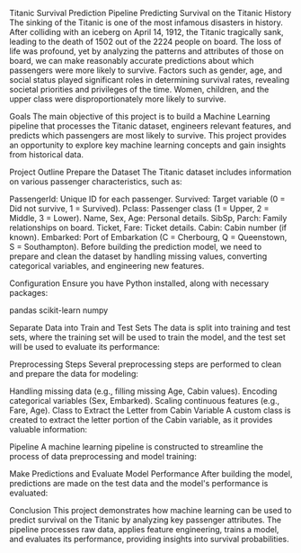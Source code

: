 Titanic Survival Prediction Pipeline
Predicting Survival on the Titanic
History
The sinking of the Titanic is one of the most infamous disasters in history. After colliding with an iceberg on April 14, 1912, the Titanic tragically sank, leading to the death of 1502 out of the 2224 people on board. The loss of life was profound, yet by analyzing the patterns and attributes of those on board, we can make reasonably accurate predictions about which passengers were more likely to survive. Factors such as gender, age, and social status played significant roles in determining survival rates, revealing societal priorities and privileges of the time. Women, children, and the upper class were disproportionately more likely to survive.

Goals
The main objective of this project is to build a Machine Learning pipeline that processes the Titanic dataset, engineers relevant features, and predicts which passengers are most likely to survive. This project provides an opportunity to explore key machine learning concepts and gain insights from historical data.

Project Outline
Prepare the Dataset
The Titanic dataset includes information on various passenger characteristics, such as:

PassengerId: Unique ID for each passenger.
Survived: Target variable (0 = Did not survive, 1 = Survived).
Pclass: Passenger class (1 = Upper, 2 = Middle, 3 = Lower).
Name, Sex, Age: Personal details.
SibSp, Parch: Family relationships on board.
Ticket, Fare: Ticket details.
Cabin: Cabin number (if known).
Embarked: Port of Embarkation (C = Cherbourg, Q = Queenstown, S = Southampton).
Before building the prediction model, we need to prepare and clean the dataset by handling missing values, converting categorical variables, and engineering new features.

Configuration
Ensure you have Python installed, along with necessary packages:

pandas
scikit-learn
numpy

Separate Data into Train and Test Sets
The data is split into training and test sets, where the training set will be used to train the model, and the test set will be used to evaluate its performance:

Preprocessing Steps
Several preprocessing steps are performed to clean and prepare the data for modeling:

Handling missing data (e.g., filling missing Age, Cabin values).
Encoding categorical variables (Sex, Embarked).
Scaling continuous features (e.g., Fare, Age).
Class to Extract the Letter from Cabin Variable
A custom class is created to extract the letter portion of the Cabin variable, as it provides valuable information:

Pipeline
A machine learning pipeline is constructed to streamline the process of data preprocessing and model training:

Make Predictions and Evaluate Model Performance
After building the model, predictions are made on the test data and the model's performance is evaluated:

Conclusion
This project demonstrates how machine learning can be used to predict survival on the Titanic by analyzing key passenger attributes. The pipeline processes raw data, applies feature engineering, trains a model, and evaluates its performance, providing insights into survival probabilities.
